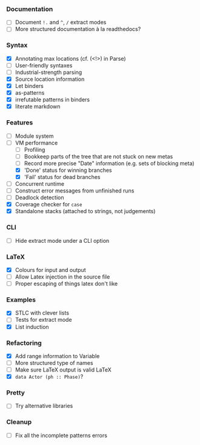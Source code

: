 ### Documentation

* [ ] Document `!.` and `^`, `/` extract modes
* [ ] More structured documentation à la readthedocs?

### Syntax

* [x] Annotating max locations (cf. (<!>) in Parse)
* [ ] User-friendly syntaxes
* [ ] Industrial-strength parsing
* [x] Source location information
* [x] Let binders
* [x] as-patterns
* [x] irrefutable patterns in binders
* [x] literate markdown

### Features

* [ ] Module system
* [ ] VM performance
   + [ ] Profiling
   + [ ] Bookkeep parts of the tree that are not stuck on new metas
   + [ ] Record more precise "Date" information (e.g. sets of blocking meta)
   + [x] 'Done' status for winning branches
   + [x] 'Fail' status for dead branches
* [ ] Concurrent runtime
* [ ] Construct error messages from unfinished runs
* [ ] Deadlock detection
* [x] Coverage checker for `case`
* [x] Standalone stacks (attached to strings, not judgements)

### CLI

* [ ] Hide extract mode under a CLI option

### LaTeX

* [x] Colours for input and output
* [ ] Allow Latex injection in the source file
* [ ] Proper escaping of things latex don't like

### Examples

* [x] STLC with clever lists
* [ ] Tests for extract mode
* [x] List induction

### Refactoring

* [x] Add range information to Variable
* [ ] More structured type of names
* [ ] Make sure LaTeX output is valid LaTeX
* [x] `data Actor (ph :: Phase)`?

### Pretty

* [ ] Try alternative libraries

### Cleanup

* [ ] Fix all the incomplete patterns errors
